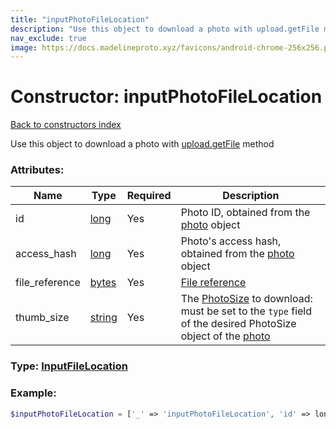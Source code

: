 ```yaml
---
title: "inputPhotoFileLocation"
description: "Use this object to download a photo with upload.getFile method"
nav_exclude: true
image: https://docs.madelineproto.xyz/favicons/android-chrome-256x256.png
---
```

# Constructor: inputPhotoFileLocation  
[Back to constructors index](/API_docs/constructors/index.html)



Use this object to download a photo with [upload.getFile](../methods/upload.getFile.html) method

### Attributes:

| Name     |    Type       | Required | Description |
|----------|---------------|----------|-------------|
|id|[long](/API_docs/types/long.html) | Yes|Photo ID, obtained from the [photo](../constructors/photo.html) object|
|access\_hash|[long](/API_docs/types/long.html) | Yes|Photo's access hash, obtained from the [photo](../constructors/photo.html) object|
|file\_reference|[bytes](/API_docs/types/bytes.html) | Yes|[File reference](https://core.telegram.org/api/file_reference)|
|thumb\_size|[string](/API_docs/types/string.html) | Yes|The [PhotoSize](../types/PhotoSize.html) to download: must be set to the `type` field of the desired PhotoSize object of the [photo](../constructors/photo.html)|



### Type: [InputFileLocation](/API_docs/types/InputFileLocation.html)


### Example:

```php
$inputPhotoFileLocation = ['_' => 'inputPhotoFileLocation', 'id' => long, 'access_hash' => long, 'file_reference' => 'bytes', 'thumb_size' => 'string'];
```  
